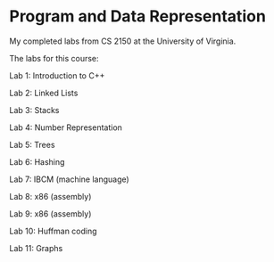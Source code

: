 # Program and Data Representation
My completed labs from CS 2150 at the University of Virginia.

The labs for this course:

Lab 1: Introduction to C++

Lab 2: Linked Lists

Lab 3: Stacks

Lab 4: Number Representation

Lab 5: Trees

Lab 6: Hashing

Lab 7: IBCM (machine language)
 
Lab 8: x86 (assembly)

Lab 9: x86 (assembly)

Lab 10: Huffman coding

Lab 11: Graphs
